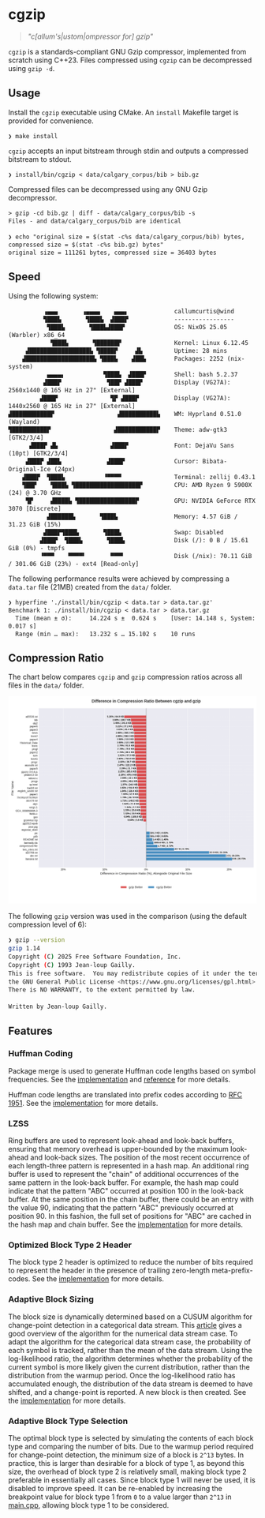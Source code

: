 # cgzip

> *"c[allum's|ustom|ompressor for] gzip"*

`cgzip` is a standards-compliant GNU Gzip compressor, implemented from scratch using C++23. Files compressed using `cgzip` can be decompressed using `gzip -d`.

## Usage

Install the `cgzip` executable using CMake. An `install` Makefile target is provided for convenience.

```shell
❯ make install
```

`cgzip` accepts an input bitstream through stdin and outputs a compressed bitstream to stdout.

```shell
❯ install/bin/cgzip < data/calgary_corpus/bib > bib.gz
```

Compressed files can be decompressed using any GNU Gzip decompressor.

```shell
> gzip -cd bib.gz | diff - data/calgary_corpus/bib -s
Files - and data/calgary_corpus/bib are identical

❯ echo "original size = $(stat -c%s data/calgary_corpus/bib) bytes, compressed size = $(stat -c%s bib.gz) bytes"
original size = 111261 bytes, compressed size = 36403 bytes
```

## Speed

Using the following system:

```
          ▗▄▄▄       ▗▄▄▄▄    ▄▄▄▖             callumcurtis@wind
          ▜███▙       ▜███▙  ▟███▛             -----------------
           ▜███▙       ▜███▙▟███▛              OS: NixOS 25.05 (Warbler) x86_64
            ▜███▙       ▜██████▛               Kernel: Linux 6.12.45
     ▟█████████████████▙ ▜████▛     ▟▙         Uptime: 28 mins
    ▟███████████████████▙ ▜███▙    ▟██▙        Packages: 2252 (nix-system)
           ▄▄▄▄▖           ▜███▙  ▟███▛        Shell: bash 5.2.37
          ▟███▛             ▜██▛ ▟███▛         Display (VG27A): 2560x1440 @ 165 Hz in 27" [External]
         ▟███▛               ▜▛ ▟███▛          Display (VG27A): 1440x2560 @ 165 Hz in 27" [External]
▟███████████▛                  ▟██████████▙    WM: Hyprland 0.51.0 (Wayland)
▜██████████▛                  ▟███████████▛    Theme: adw-gtk3 [GTK2/3/4]
      ▟███▛ ▟▙               ▟███▛             Font: DejaVu Sans (10pt) [GTK2/3/4]
     ▟███▛ ▟██▙             ▟███▛              Cursor: Bibata-Original-Ice (24px)
    ▟███▛  ▜███▙           ▝▀▀▀▀               Terminal: zellij 0.43.1
    ▜██▛    ▜███▙ ▜██████████████████▛         CPU: AMD Ryzen 9 5900X (24) @ 3.70 GHz
     ▜▛     ▟████▙ ▜████████████████▛          GPU: NVIDIA GeForce RTX 3070 [Discrete]
           ▟██████▙       ▜███▙                Memory: 4.57 GiB / 31.23 GiB (15%)
          ▟███▛▜███▙       ▜███▙               Swap: Disabled
         ▟███▛  ▜███▙       ▜███▙              Disk (/): 0 B / 15.61 GiB (0%) - tmpfs
         ▝▀▀▀    ▀▀▀▀▘       ▀▀▀▘              Disk (/nix): 70.11 GiB / 301.06 GiB (23%) - ext4 [Read-only]
```

The following performance results were achieved by compressing a `data.tar` file (21MB) created from the `data/` folder.

```
❯ hyperfine './install/bin/cgzip < data.tar > data.tar.gz'
Benchmark 1: ./install/bin/cgzip < data.tar > data.tar.gz
  Time (mean ± σ):     14.224 s ±  0.624 s    [User: 14.148 s, System: 0.017 s]
  Range (min … max):   13.232 s … 15.102 s    10 runs
```

## Compression Ratio

The chart below compares `cgzip` and `gzip` compression ratios across all files in the `data/` folder.

![difference in compression ratio between cgzip and gzip](./docs/compression-ratio.png)

The following `gzip` version was used in the comparison (using the default compression level of 6):

```bash
❯ gzip --version
gzip 1.14
Copyright (C) 2025 Free Software Foundation, Inc.
Copyright (C) 1993 Jean-loup Gailly.
This is free software.  You may redistribute copies of it under the terms of
the GNU General Public License <https://www.gnu.org/licenses/gpl.html>.
There is NO WARRANTY, to the extent permitted by law.

Written by Jean-loup Gailly.
```

## Features

### Huffman Coding

Package merge is used to generate Huffman code lengths based on symbol frequencies. See the [implementation](include/package_merge.hpp) and [reference](https://people.eng.unimelb.edu.au/ammoffat/abstracts/compsurv19moffat.pdf) for more details.

Huffman code lengths are translated into prefix codes according to [RFC 1951](https://www.ietf.org/rfc/rfc1951.txt). See the [implementation](include/prefix_codes.hpp) for more details.

### LZSS

Ring buffers are used to represent look-ahead and look-back buffers, ensuring
that memory overhead is upper-bounded by the maximum look-ahead and look-back
sizes. The position of the most recent occurrence of each length-three pattern 
is represented in a hash map. An additional ring buffer is used to represent 
the "chain" of additional occurrences of the same pattern in the look-back 
buffer. For example, the hash map could indicate that the pattern "ABC"
occurred at position 100 in the look-back buffer. At the same position in the
chain buffer, there could be an entry with the value 90, indicating that
the pattern "ABC" previously occurred at position 90. In this fashion,
the full set of positions for "ABC" are cached in the hash map and chain 
buffer. See the [implementation](include/lzss.hpp) for more details.

### Optimized Block Type 2 Header

The block type 2 header is optimized to reduce the number of bits required
to represent the header in the presence of trailing zero-length 
meta-prefix-codes. See the [implementation](include/block_type_2.hpp) for more details.

### Adaptive Block Sizing

The block size is dynamically determined based on a CUSUM algorithm for
change-point detection in a categorical data stream. This [article](https://sarem-seitz.com/posts/probabilistic-cusum-for-change-point-detection.html)
gives a good overview of the algorithm for the numerical data stream case.
To adapt the algorithm for the categorical data stream case, the probability
of each symbol is tracked, rather than the mean of the data stream. Using
the log-likelihood ratio, the algorithm determines whether the probability
of the current symbol is more likely given the current distribution, rather 
than the distribution from the warmup period. Once the log-likelihood ratio
has accumulated enough, the distribution of the data stream is deemed to have
shifted, and a change-point is reported. A new block is then created. See the 
[implementation](include/change_point_detection.hpp) for more details.

### Adaptive Block Type Selection

The optimal block type is selected by simulating the contents of each block 
type and comparing the number of bits. Due to the warmup period required
for change-point detection, the minimum size of a block is `2^13` bytes.
In practice, this is larger than desirable for a block of type 1, as
beyond this size, the overhead of block type 2 is relatively small,
making block type 2 preferable in essentially all cases. Since block type 1
will never be used, it is disabled to improve speed. It can be re-enabled
by increasing the breakpoint value for block type 1 from `0` to a value larger than `2^13`
in [main.cpp](app/main.cpp), allowing block type 1 to be considered.
